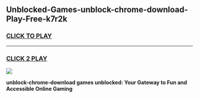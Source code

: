 
## Unblocked-Games-unblock-chrome-download-Play-Free-k7r2k
<h3>
<a href="https://premium76.site?title=unblock-chrome-download&ref=18A1">CLICK TO PLAY</a></h3>
<hr>

<h3>
<a href="https://premium76.site?title=unblock-chrome-download&ref=18A1">CLICK 2 PLAY</a>
  
</h3>

<a href="https://premium76.site?title=unblock-chrome-download&ref=18A1"><img src="https://clearcache.store/games.png"></a>


**unblock-chrome-download games unblocked: Your Gateway to Fun and Accessible Online Gaming**
